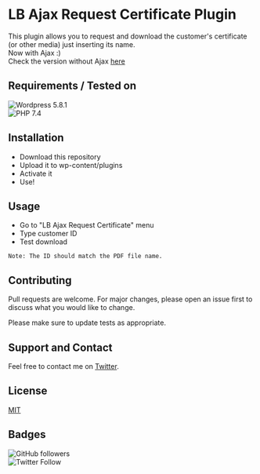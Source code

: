 # LB Ajax Request Certificate Plugin
This plugin allows you to request and download the customer's certificate (or other media) just inserting its name.   
Now with Ajax :)  
Check the version without Ajax [here](https://github.com/bacciotti/lb-request-certificate)


## Requirements / Tested on
![Wordpress 5.8.1](https://img.shields.io/badge/Wordpress-5.8.1-green)  
![PHP 7.4](https://img.shields.io/badge/PHP-7.4-blue)  


## Installation

- Download this repository
- Upload it to wp-content/plugins
- Activate it
- Use!

## Usage
- Go to "LB Ajax Request Certificate" menu
- Type customer ID
- Test download

```Note: The ID should match the PDF file name. ```

## Contributing
Pull requests are welcome. For major changes, please open an issue first to discuss what you would like to change.

Please make sure to update tests as appropriate.

## Support and Contact
Feel free to contact me on [Twitter](twitter.com/baciotti).

## License
[MIT](https://choosealicense.com/licenses/mit/)

## Badges
![GitHub followers](https://img.shields.io/github/followers/bacciotti?style=social)  
![Twitter Follow](https://img.shields.io/twitter/follow/baciotti?style=social)
